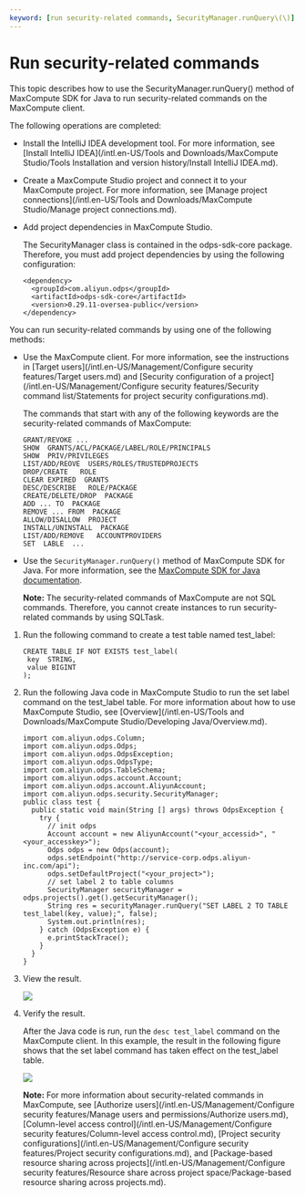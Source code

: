 ```yaml
---
keyword: [run security-related commands, SecurityManager.runQuery\(\)]
---
```


# Run security-related commands

This topic describes how to use the SecurityManager.runQuery\(\) method of MaxCompute SDK for Java to run security-related commands on the MaxCompute client.

The following operations are completed:

-   Install the IntelliJ IDEA development tool. For more information, see [Install IntelliJ IDEA](/intl.en-US/Tools and Downloads/MaxCompute Studio/Tools Installation and version history/Install IntelliJ IDEA.md).
-   Create a MaxCompute Studio project and connect it to your MaxCompute project. For more information, see [Manage project connections](/intl.en-US/Tools and Downloads/MaxCompute Studio/Manage project connections.md).
-   Add project dependencies in MaxCompute Studio.

    The SecurityManager class is contained in the odps-sdk-core package. Therefore, you must add project dependencies by using the following configuration:

    ```
    <dependency>
      <groupId>com.aliyun.odps</groupId>
      <artifactId>odps-sdk-core</artifactId>
      <version>0.29.11-oversea-public</version>
    </dependency>
    ```


You can run security-related commands by using one of the following methods:

-   Use the MaxCompute client. For more information, see the instructions in [Target users](/intl.en-US/Management/Configure security features/Target users.md) and [Security configuration of a project](/intl.en-US/Management/Configure security features/Security command list/Statements for project security configurations.md).

    The commands that start with any of the following keywords are the security-related commands of MaxCompute:

    ```
    GRANT/REVOKE ...
    SHOW  GRANTS/ACL/PACKAGE/LABEL/ROLE/PRINCIPALS
    SHOW  PRIV/PRIVILEGES
    LIST/ADD/REOVE  USERS/ROLES/TRUSTEDPROJECTS
    DROP/CREATE   ROLE
    CLEAR EXPIRED  GRANTS
    DESC/DESCRIBE   ROLE/PACKAGE
    CREATE/DELETE/DROP  PACKAGE
    ADD ... TO  PACKAGE
    REMOVE ... FROM  PACKAGE
    ALLOW/DISALLOW  PROJECT
    INSTALL/UNINSTALL  PACKAGE
    LIST/ADD/REMOVE   ACCOUNTPROVIDERS
    SET  LABLE  ...
    ```

-   Use the `SecurityManager.runQuery()` method of MaxCompute SDK for Java. For more information, see the [MaxCompute SDK for Java documentation](http://www.javadoc.io/doc/com.aliyun.odps/odps-sdk-core/0.29.11-oversea-public?spm=a2c4e.11153940.blogcont686985.22.57a97573bI8DuQ&file=0.29.11-oversea-public).

    **Note:** The security-related commands of MaxCompute are not SQL commands. Therefore, you cannot create instances to run security-related commands by using SQLTask.


1.  Run the following command to create a test table named test\_label:

    ```
    CREATE TABLE IF NOT EXISTS test_label(
     key  STRING,
     value BIGINT
    );
    ```

2.  Run the following Java code in MaxCompute Studio to run the set label command on the test\_label table. For more information about how to use MaxCompute Studio, see [Overview](/intl.en-US/Tools and Downloads/MaxCompute Studio/Developing Java/Overview.md).

    ```
    import com.aliyun.odps.Column;
    import com.aliyun.odps.Odps;
    import com.aliyun.odps.OdpsException;
    import com.aliyun.odps.OdpsType;
    import com.aliyun.odps.TableSchema;
    import com.aliyun.odps.account.Account;
    import com.aliyun.odps.account.AliyunAccount;
    import com.aliyun.odps.security.SecurityManager;
    public class test {
      public static void main(String [] args) throws OdpsException {
        try {
          // init odps
          Account account = new AliyunAccount("<your_accessid>", "<your_accesskey>");
          Odps odps = new Odps(account);
          odps.setEndpoint("http://service-corp.odps.aliyun-inc.com/api");
          odps.setDefaultProject("<your_project>");
          // set label 2 to table columns
          SecurityManager securityManager = odps.projects().get().getSecurityManager();
          String res = securityManager.runQuery("SET LABEL 2 TO TABLE test_label(key, value);", false);
          System.out.println(res);
        } catch (OdpsException e) {
          e.printStackTrace();
        }
      }
    }
    ```

3.  View the result.

    ![](https://static-aliyun-doc.oss-cn-hangzhou.aliyuncs.com/assets/img/en-US/7378559951/p38175.png)

4.  Verify the result.

    After the Java code is run, run the `desc test_label` command on the MaxCompute client. In this example, the result in the following figure shows that the set label command has taken effect on the test\_label table.

    ![](https://static-aliyun-doc.oss-cn-hangzhou.aliyuncs.com/assets/img/en-US/7378559951/p38189.png)

    **Note:** For more information about security-related commands in MaxCompute, see [Authorize users](/intl.en-US/Management/Configure security features/Manage users and permissions/Authorize users.md), [Column-level access control](/intl.en-US/Management/Configure security features/Column-level access control.md), [Project security configurations](/intl.en-US/Management/Configure security features/Project security configurations.md), and [Package-based resource sharing across projects](/intl.en-US/Management/Configure security features/Resource share across project space/Package-based resource sharing across projects.md).



